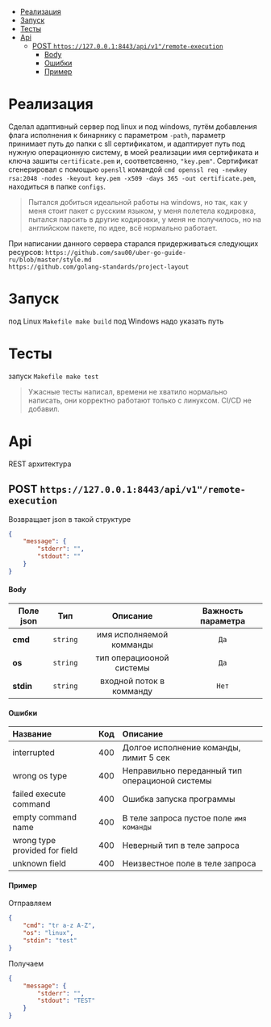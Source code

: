 
- [Реализация](#реализация)
- [Запуск](#запуск)
- [Тесты](#тесты)
- [Api](#api)
  - [POST `https://127.0.0.1:8443/api/v1"/remote-execution`](#post-https1270018443apiv1remote-execution)
      - [Body](#body)
      - [Ошибки](#ошибки)
      - [Пример](#пример)

# Реализация

Сделал адаптивный сервер под linux и под windows, путём добавления флага исполнения к бинарнику с параметром `-path`, параметр принимает путь до папки с sll сертификатом, и адаптирует путь под нужную операционную систему, в моей реализации имя сертификата и ключа зашиты `certificate.pem` и, соответсвенно, `"key.pem"`. Сертификат сгенерировал с помощью `opensll` командой ```cmd openssl req -newkey rsa:2048 -nodes -keyout key.pem -x509 -days 365 -out certificate.pem```, находиться в папке `configs`.

>Пытался добиться идеальной работы на windows, но так, как у меня стоит пакет с русским языком, у меня полетела кодировка, пытался парсить в другие кодировки, у меня не получилось, но на английском пакете, по идее, всё нормально работает.

При написании данного сервера старался  придерживаться следующих ресурсов:
`https://github.com/sau00/uber-go-guide-ru/blob/master/style.md`</br>
`https://github.com/golang-standards/project-layout`

# Запуск

под Linux ```Makefile make build```
под Windows надо указать путь

# Тесты

запуск ```Makefile make test```
>Ужасные тесты написал, времени не хватило нормально написать, они корректно работают только с линуксом. CI/CD не добавил.

# Api

REST архитектура

## POST `https://127.0.0.1:8443/api/v1"/remote-execution`

Возвращает json в такой структуре

```json
{
    "message": {
        "stderr": "",
        "stdout": ""
    }
}

```

#### Body

| Полe json |   Тип    |         Описание         | Важность параметра |
| --------- | :------: | :----------------------: | :----------------: |
| **cmd**   | `string` | имя исполняемой комманды |        `Да`        |
| **os**    | `string` | тип операциооной системы |        `Да`        |
| **stdin** | `string` | входной поток в комманду |       `Нет`        |

#### Ошибки

| Название                      |  Код  | Описание                                         |
| :---------------------------- | :---: | :----------------------------------------------- |
| interrupted                   |  400  | Долгое исполнение команды, лимит 5 сек           |
| wrong os type                 |  400  | Неправильно переданный тип операционой  системы |
| failed execute command        |  400  | Ошибка запуска программы                         |
| empty command name            |  400  | В теле запроса пустое поле `имя команды`           |
| wrong type provided for field |  400  | Неверный тип в теле запроса                      |
| unknown field                 |  400  | Неизвестное поле в теле запроса                  |

#### Пример

Отправляем

```json
{
    "cmd": "tr a-z A-Z", 
    "os": "linux",
    "stdin": "test"
}
```

Получаем

```json
{
    "message": {
        "stderr": "",
        "stdout": "TEST"
    }
}
```
